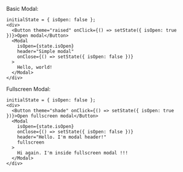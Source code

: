 Basic Modal:

    initialState = { isOpen: false };
    <div>
      <Button theme="raised" onClick={() => setState({ isOpen: true })}>Open modal</Button>
      <Modal
        isOpen={state.isOpen}
        header="Simple modal"
        onClose={() => setState({ isOpen: false })}
      >
        Hello, world!
      </Modal>
    </div>

Fullscreen Modal:

    initialState = { isOpen: false };
    <div>
      <Button theme="shade" onClick={() => setState({ isOpen: true })}>Open fullscreen modal</Button>
      <Modal
        isOpen={state.isOpen}
        onClose={() => setState({ isOpen: false })}
        header="Hello. I'm modal header!"
        fullscreen
      >
        Hi again. I'm inside fullscreen modal !!!
      </Modal>
    </div>
